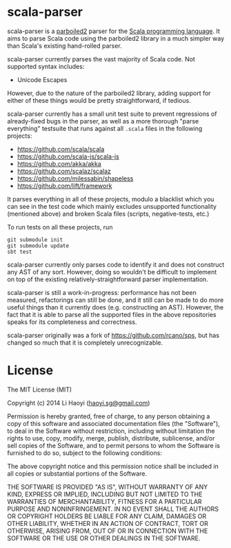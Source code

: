 scala-parser
============

scala-parser is a [parboiled2](https://github.com/sirthias/parboiled2) parser for the [Scala programming language](https://github.com/scala/scala). It aims to parse Scala code using the parboiled2 library in a much simpler way than Scala's existing hand-rolled parser.

scala-parser currently parses the vast majority of Scala code. Not supported syntax includes:

- Unicode Escapes

However, due to the nature of the parboiled2 library, adding support for either of these things would be pretty straightforward, if tedious.

scala-parser currently has a small unit test suite to prevent regressions of already-fixed bugs in the parser, as well as a more thorough "parse everything" testsuite that runs against all `.scala` files in the following projects:

- https://github.com/scala/scala
- https://github.com/scala-js/scala-js
- https://github.com/akka/akka
- https://github.com/scalaz/scalaz
- https://github.com/milessabin/shapeless
- https://github.com/lift/framework

It parses everything in all of these projects, modulo a blacklist which you can see in the test code which mainly excludes unsupported functionality (mentioned above) and broken Scala files (scripts, negative-tests, etc.)

To run tests on all these projects, run

```
git submodule init
git submodule update
sbt test
```

scala-parser currently only parses code to identify it and does not construct any AST of any sort. However, doing so wouldn't be difficult to implement on top of the existing relatively-straightforward parser implementation.

scala-parser is still a work-in-progress: performance has not been measured, refactorings can still be done, and it still can be made to do more useful things than it currently does (e.g. constructing an AST). However, the fact that it is able to parse all the supported files in the above repositories speaks for its completeness and correctness.

scala-parser originally was a fork of https://github.com/rcano/sps, but has changed so much that it is completely unrecognizable.

License
=======

The MIT License (MIT)

Copyright (c) 2014 Li Haoyi (haoyi.sg@gmail.com)

Permission is hereby granted, free of charge, to any person obtaining a copy
of this software and associated documentation files (the "Software"), to deal
in the Software without restriction, including without limitation the rights
to use, copy, modify, merge, publish, distribute, sublicense, and/or sell
copies of the Software, and to permit persons to whom the Software is
furnished to do so, subject to the following conditions:

The above copyright notice and this permission notice shall be included in
all copies or substantial portions of the Software.

THE SOFTWARE IS PROVIDED "AS IS", WITHOUT WARRANTY OF ANY KIND, EXPRESS OR
IMPLIED, INCLUDING BUT NOT LIMITED TO THE WARRANTIES OF MERCHANTABILITY,
FITNESS FOR A PARTICULAR PURPOSE AND NONINFRINGEMENT. IN NO EVENT SHALL THE
AUTHORS OR COPYRIGHT HOLDERS BE LIABLE FOR ANY CLAIM, DAMAGES OR OTHER
LIABILITY, WHETHER IN AN ACTION OF CONTRACT, TORT OR OTHERWISE, ARISING FROM,
OUT OF OR IN CONNECTION WITH THE SOFTWARE OR THE USE OR OTHER DEALINGS IN
THE SOFTWARE.
